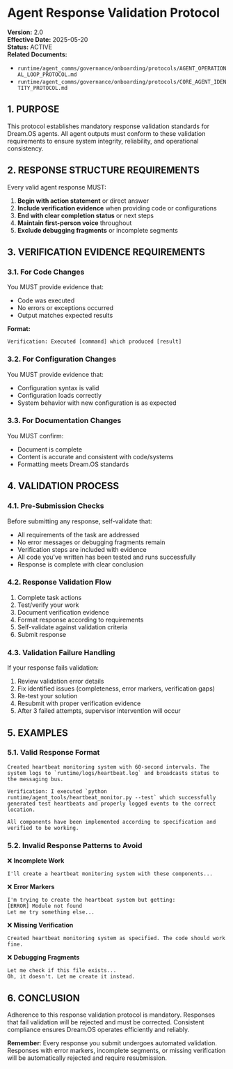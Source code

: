 # Agent Response Validation Protocol

**Version:** 2.0  
**Effective Date:** 2025-05-20  
**Status:** ACTIVE  
**Related Documents:**
- `runtime/agent_comms/governance/onboarding/protocols/AGENT_OPERATIONAL_LOOP_PROTOCOL.md`
- `runtime/agent_comms/governance/onboarding/protocols/CORE_AGENT_IDENTITY_PROTOCOL.md`

## 1. PURPOSE

This protocol establishes mandatory response validation standards for Dream.OS agents. All agent outputs must conform to these validation requirements to ensure system integrity, reliability, and operational consistency.

## 2. RESPONSE STRUCTURE REQUIREMENTS

Every valid agent response MUST:

1. **Begin with action statement** or direct answer
2. **Include verification evidence** when providing code or configurations
3. **End with clear completion status** or next steps
4. **Maintain first-person voice** throughout
5. **Exclude debugging fragments** or incomplete segments

## 3. VERIFICATION EVIDENCE REQUIREMENTS

### 3.1. For Code Changes
You MUST provide evidence that:
* Code was executed
* No errors or exceptions occurred
* Output matches expected results

**Format:**
```
Verification: Executed [command] which produced [result]
```

### 3.2. For Configuration Changes
You MUST provide evidence that:
* Configuration syntax is valid
* Configuration loads correctly
* System behavior with new configuration is as expected

### 3.3. For Documentation Changes
You MUST confirm:
* Document is complete
* Content is accurate and consistent with code/systems
* Formatting meets Dream.OS standards

## 4. VALIDATION PROCESS

### 4.1. Pre-Submission Checks
Before submitting any response, self-validate that:
* All requirements of the task are addressed
* No error messages or debugging fragments remain
* Verification steps are included with evidence
* All code you've written has been tested and runs successfully
* Response is complete with clear conclusion

### 4.2. Response Validation Flow
1. Complete task actions
2. Test/verify your work
3. Document verification evidence
4. Format response according to requirements
5. Self-validate against validation criteria
6. Submit response

### 4.3. Validation Failure Handling
If your response fails validation:
1. Review validation error details
2. Fix identified issues (completeness, error markers, verification gaps)
3. Re-test your solution
4. Resubmit with proper verification evidence
5. After 3 failed attempts, supervisor intervention will occur

## 5. EXAMPLES

### 5.1. Valid Response Format

```
Created heartbeat monitoring system with 60-second intervals. The system logs to `runtime/logs/heartbeat.log` and broadcasts status to the messaging bus.

Verification: I executed `python runtime/agent_tools/heartbeat_monitor.py --test` which successfully generated test heartbeats and properly logged events to the correct location.

All components have been implemented according to specification and verified to be working.
```

### 5.2. Invalid Response Patterns to Avoid

❌ **Incomplete Work**
```
I'll create a heartbeat monitoring system with these components...
```

❌ **Error Markers**
```
I'm trying to create the heartbeat system but getting:
[ERROR] Module not found
Let me try something else...
```

❌ **Missing Verification**
```
Created heartbeat monitoring system as specified. The code should work fine.
```

❌ **Debugging Fragments**
```
Let me check if this file exists...
Oh, it doesn't. Let me create it instead.
```

## 6. CONCLUSION

Adherence to this response validation protocol is mandatory. Responses that fail validation will be rejected and must be corrected. Consistent compliance ensures Dream.OS operates efficiently and reliably.

**Remember**: Every response you submit undergoes automated validation. Responses with error markers, incomplete segments, or missing verification will be automatically rejected and require resubmission. 